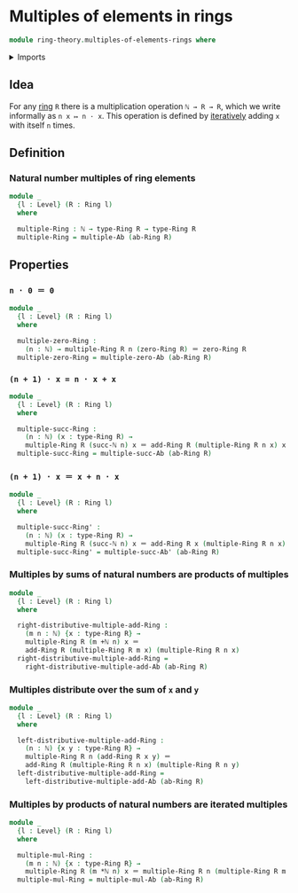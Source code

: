 # Multiples of elements in rings

```agda
module ring-theory.multiples-of-elements-rings where
```

<details><summary>Imports</summary>

```agda
open import elementary-number-theory.addition-natural-numbers
open import elementary-number-theory.multiplication-natural-numbers
open import elementary-number-theory.natural-numbers

open import foundation.identity-types
open import foundation.universe-levels

open import group-theory.multiples-of-elements-abelian-groups

open import ring-theory.rings
```

</details>

## Idea

For any [ring](ring-theory.rings.md) `R` there is a multiplication operation
`ℕ → R → R`, which we write informally as `n x ↦ n · x`. This operation is
defined by [iteratively](foundation.iterating-functions.md) adding `x` with
itself `n` times.

## Definition

### Natural number multiples of ring elements

```agda
module _
  {l : Level} (R : Ring l)
  where

  multiple-Ring : ℕ → type-Ring R → type-Ring R
  multiple-Ring = multiple-Ab (ab-Ring R)
```

## Properties

### `n · 0 ＝ 0`

```agda
module _
  {l : Level} (R : Ring l)
  where

  multiple-zero-Ring :
    (n : ℕ) → multiple-Ring R n (zero-Ring R) ＝ zero-Ring R
  multiple-zero-Ring = multiple-zero-Ab (ab-Ring R)
```

### `(n + 1) · x = n · x + x`

```agda
module _
  {l : Level} (R : Ring l)
  where

  multiple-succ-Ring :
    (n : ℕ) (x : type-Ring R) →
    multiple-Ring R (succ-ℕ n) x ＝ add-Ring R (multiple-Ring R n x) x
  multiple-succ-Ring = multiple-succ-Ab (ab-Ring R)
```

### `(n + 1) · x ＝ x + n · x`

```agda
module _
  {l : Level} (R : Ring l)
  where

  multiple-succ-Ring' :
    (n : ℕ) (x : type-Ring R) →
    multiple-Ring R (succ-ℕ n) x ＝ add-Ring R x (multiple-Ring R n x)
  multiple-succ-Ring' = multiple-succ-Ab' (ab-Ring R)
```

### Multiples by sums of natural numbers are products of multiples

```agda
module _
  {l : Level} (R : Ring l)
  where

  right-distributive-multiple-add-Ring :
    (m n : ℕ) {x : type-Ring R} →
    multiple-Ring R (m +ℕ n) x ＝
    add-Ring R (multiple-Ring R m x) (multiple-Ring R n x)
  right-distributive-multiple-add-Ring =
    right-distributive-multiple-add-Ab (ab-Ring R)
```

### Multiples distribute over the sum of `x` and `y`

```agda
module _
  {l : Level} (R : Ring l)
  where

  left-distributive-multiple-add-Ring :
    (n : ℕ) {x y : type-Ring R} →
    multiple-Ring R n (add-Ring R x y) ＝
    add-Ring R (multiple-Ring R n x) (multiple-Ring R n y)
  left-distributive-multiple-add-Ring =
    left-distributive-multiple-add-Ab (ab-Ring R)
```

### Multiples by products of natural numbers are iterated multiples

```agda
module _
  {l : Level} (R : Ring l)
  where

  multiple-mul-Ring :
    (m n : ℕ) {x : type-Ring R} →
    multiple-Ring R (m *ℕ n) x ＝ multiple-Ring R n (multiple-Ring R m x)
  multiple-mul-Ring = multiple-mul-Ab (ab-Ring R)
```

